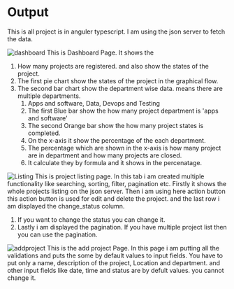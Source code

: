 # Output
 This is all project is in anguler typescript.
 I am using the json server to fetch the data.
 
![dashboard](https://github.com/Rushikesh01Gaikwad/Jeera/assets/136779452/09b496ae-8efe-44a9-b181-bd707117c8c1)
This is Dashboard Page. It shows the
1. How many projects are registered. and also show the states of the project.
2. The first pie chart show the states of the project in the graphical flow.
3. The second bar chart show the department wise data. means there are multiple departments.
   1. Apps and software, Data, Devops and Testing
   2. The first Blue bar show the how many project department is 'apps and software'
   3. The second Orange bar show the how many project states is completed. 
   4. On the x-axis it show the percentage of the each department. 
   5. The percentage which are shown in the x-axis is how many project are in department and how many projects are closed.
   6. It calculate they by formula and it shows in the percenatage.


![Listing](https://github.com/Rushikesh01Gaikwad/Jeera/assets/136779452/f8560a38-422b-4634-b751-1a301d4bf363)
This is project listing page.
In this tab i am created multiple functionality like searching, sorting, filter, pagination etc.
Firstly it shows the whole projects listing on the json server.
Then i am using here action button this action button is used for edit and delete the project.
and the last row i am displayed the change_status column.
  1. If you want to change the status you can change it.
  2. Lastly i am displayed the pagination. If you have multiple project list then you can use the pagination.


![addproject](https://github.com/Rushikesh01Gaikwad/Jeera/assets/136779452/9f8440ab-87fe-4d9c-b410-e491502f4c36)
This is the add project Page.
In this page i am putting all the validations and puts the some by default values to input fields.
You have to put only a name, description of the project, Location and department.
and other input fields like date, time and status are by defult values. you cannot change it.
